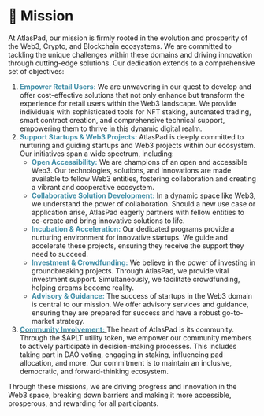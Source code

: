 # 🎫 Mission

At AtlasPad, our mission is firmly rooted in the evolution and prosperity of the Web3, Crypto, and Blockchain ecosystems. We are committed to tackling the unique challenges within these domains and driving innovation through cutting-edge solutions. Our dedication extends to a comprehensive set of objectives:

1. <mark style="color:#418ea7;background:transparent;">**Empower Retail Users:**</mark> We are unwavering in our quest to develop and offer cost-effective solutions that not only enhance but transform the experience for retail users within the Web3 landscape. We provide individuals with sophisticated tools for NFT staking, automated trading, smart contract creation, and comprehensive technical support, empowering them to thrive in this dynamic digital realm.
2. <mark style="color:#418ea7;background:transparent;">**Support Startups & Web3 Projects:**</mark> AtlasPad is deeply committed to nurturing and guiding startups and Web3 projects within our ecosystem. Our initiatives span a wide spectrum, including:
   * <mark style="color:#418ea7;background:transparent;">**Open Accessibility:**</mark> We are champions of an open and accessible Web3. Our technologies, solutions, and innovations are made available to fellow Web3 entities, fostering collaboration and creating a vibrant and cooperative ecosystem.
   * <mark style="color:#418ea7;background:transparent;">**Collaborative Solution Development:**</mark> In a dynamic space like Web3, we understand the power of collaboration. Should a new use case or application arise, AtlasPad eagerly partners with fellow entities to co-create and bring innovative solutions to life.
   * <mark style="color:#418ea7;background:transparent;">**Incubation & Acceleration:**</mark> Our dedicated programs provide a nurturing environment for innovative startups. We guide and accelerate these projects, ensuring they receive the support they need to succeed.
   * <mark style="color:#418ea7;background:transparent;">**Investment & Crowdfunding:**</mark> We believe in the power of investing in groundbreaking projects. Through AtlasPad, we provide vital investment support. Simultaneously, we facilitate crowdfunding, helping dreams become reality.
   * <mark style="color:#418ea7;background:transparent;">**Advisory & Guidance:**</mark> The success of startups in the Web3 domain is central to our mission. We offer advisory services and guidance, ensuring they are prepared for success and have a robust go-to-market strategy.
3. [<mark style="color:#418ea7;background:transparent;">**Community Involvement:**</mark> ](social-links.md)The heart of AtlasPad is its community. Through the $APLT utility token, we empower our community members to actively participate in decision-making processes. This includes taking part in DAO voting, engaging in staking, influencing pad allocation, and more. Our commitment is to maintain an inclusive, democratic, and forward-thinking ecosystem.

Through these missions, we are driving progress and innovation in the Web3 space, breaking down barriers and making it more accessible, prosperous, and rewarding for all participants.
